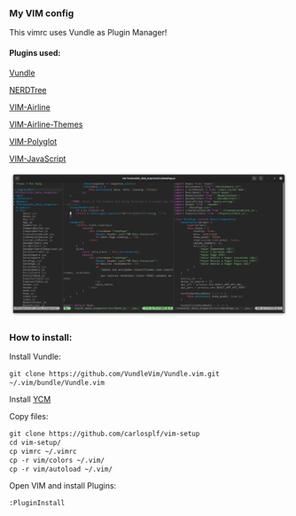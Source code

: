 ### My VIM config

This vimrc uses Vundle as Plugin Manager!


#### Plugins used:

[Vundle](https://github.com/VundleVim/Vundle.vim)

[NERDTree](https://github.com/preservim/nerdtree)

[VIM-Airline](https://github.com/vim-airline/vim-airline)

[VIM-Airline-Themes](https://github.com/vim-airline/vim-airline-themes)

[VIM-Polyglot](https://github.com/sheerun/vim-polyglot)

[VIM-JavaScript](https://github.com/pangloss/vim-javascript)

![alt text](screenshot-2.png "VIM Screenshot")

### How to install:

Install Vundle:
    
    git clone https://github.com/VundleVim/Vundle.vim.git ~/.vim/bundle/Vundle.vim

Install [YCM](https://github.com/ycm-core/YouCompleteMe)

Copy files:

    git clone https://github.com/carlosplf/vim-setup
    cd vim-setup/
    cp vimrc ~/.vimrc
    cp -r vim/colors ~/.vim/
    cp -r vim/autoload ~/.vim/

Open VIM and install Plugins:

    :PluginInstall

